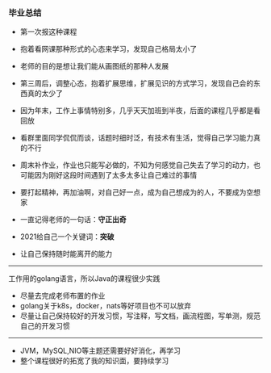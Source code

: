 ### **毕业总结**

- 第一次报这种课程

- 抱着看网课那种形式的心态来学习，发现自己格局太小了

- 老师的目的是想让我们能从画图纸的那种人发展

- 第三周后，调整心态，抱着扩展思维，扩展见识的方式学习，发现自己会的东西真的太少了

- 因为年末，工作上事情特别多，几乎天天加班到半夜，后面的课程几乎都是看回放

- 看群里面同学侃侃而谈，话题时细时泛，有技术有生活，觉得自己学习能力真的不行

- 周末补作业，作业也只能写必做的，不知为何感觉自己失去了学习的动力，也可能因为刚好这段时间遇到了太多太多让自己难过的事情

- 要打起精神，再加油啊，对自己好一点，成为自己想成为的人，不要成为空想家

- 一直记得老师的一句话：**守正出奇**

- 2021给自己一个关键词：**突破**

- 让自己保持随时能离开的能力

---
工作用的golang语言，所以Java的课程很少实践
- 尽量去完成老师布置的作业
- golang关于k8s，docker，nats等好项目也不可以放弃
- 尽量让自己保持较好的开发习惯，写注释，写文档，画流程图，写单测，规范自己的开发习惯

---
- JVM，MySQL,NIO等主题还需要好好消化，再学习
- 整个课程很好的拓宽了我的知识面，要持续学习